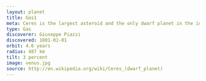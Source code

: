 ```yaml
---
layout: planet
title: Gas1
meta: Ceres is the largest asteroid and the only dwarf planet in the inner Solar system
type: Gas
discoverer: Giuseppe Piazzi
discovered: 1801-01-01
orbit: 4.6 years
radius: 487 km
tilt: 3 percent
image: venus.jpg
source: http://en.wikipedia.org/wiki/Ceres_(dwarf_planet)
---
```


